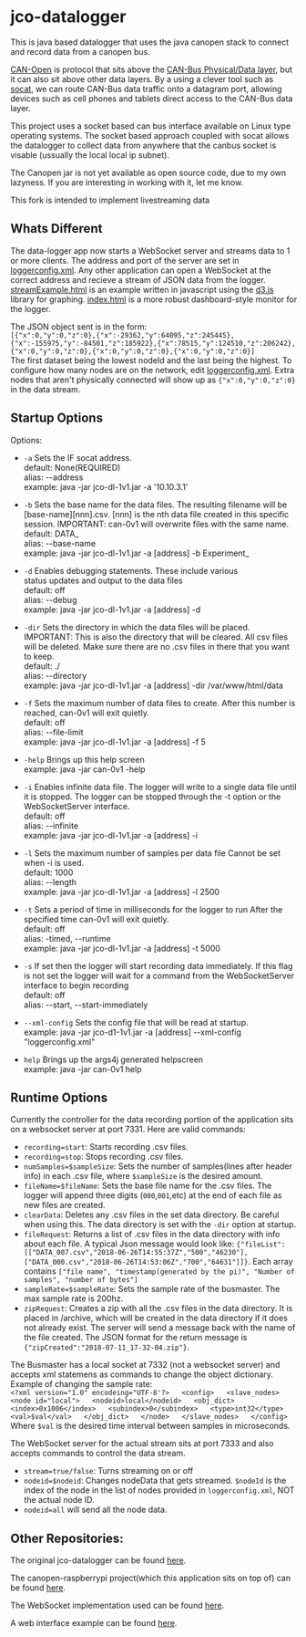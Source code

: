 # jco-datalogger
This is java based datalogger that uses the java canopen stack to connect and record data from a canopen bus.

[CAN-Open](http://www.can-cia.org/index.php?id=canopen) is protocol that sits above the 
[CAN-Bus Physical/Data layer](http://www.can-cia.org/index.php?id=systemdesign-can-physicallayer),
but it can also sit above other data layers.  By a using a clever tool such as [socat](http://linux.die.net/man/1/socat),
we can route CAN-Bus data traffic onto a datagram port, allowing devices such as cell phones and tablets direct access to the
CAN-Bus data layer.

This project uses a socket based can bus interface available on Linux type operating systems.  The socket based approach coupled with socat 
allows the datalogger to collect data from anywhere that the canbus socket is visable (ussually the local local ip subnet).  

The Canopen jar is not yet available as open source code, due to my own lazyness.  If you are interesting in working with it, let me know.

This fork is intended to implement livestreaming data

## Whats Different  
  
The data-logger app now starts a WebSocket server and streams data to 1 or
more clients. The address and port
of the server are set in
[loggerconfig.xml](https://github.com/Awalrod/jco-datalogger/blob/master/code/loggerconfig.xml).
Any other application can open a WebSocket at the correct address and
recieve a stream of JSON data from the logger.
[streamExample.html](https://github.com/Awalrod/jco-datalogger/blob/master/code/examples/streamExample.html) is an example
written in javascript using the [d3.js](https://d3js.org/) library for
graphing. [index.html](https://github.com/Awalrod/jco-datalogger/blob/master/code/examples/index.html) is a more
robust dashboard-style monitor for the logger.

The JSON object sent is in the form:  
`[{"x":0,"y":0,"z":0},{"x":-29362,"y":64095,"z":245445},{"x":-155975,"y":-84501,"z":185922},{"x":78515,"y":124510,"z":206242},{"x":0,"y":0,"z":0},{"x":0,"y":0,"z":0},{"x":0,"y":0,"z":0}]`  
The first dataset being the lowest nodeId and the last being the highest. To
configure how many nodes are on the network, edit 
[loggerconfig.xml](jco-datalogger/code/loggerconfig.xml). Extra nodes that
aren't physically connected will show up as `{"x":0,"y":0,"z":0}` in the
data stream.

## Startup Options
Options:

+ `-a`      Sets the IF socat address.  
        default: None(REQUIRED)  
        alias: --address  
        example: java -jar jco-dl-1v1.jar -a '10.10.3.1'  

+ `-b`      Sets the base name for the data files. The resulting
        filename will be [base-name][nnn].csv. [nnn] is the nth
        data file created in this specific session. IMPORTANT:
        can-0v1 will overwrite files with the same name.  
        default: DATA_  
        alias: --base-name  
        example: java -jar jco-dl-1v1.jar  -a [address] -b Experiment_  

+ `-d`     Enables debugging statements. These include various  
        status updates and output to the data files  
        default: off  
        alias: --debug  
        example: java -jar jco-dl-1v1.jar  -a [address] -d  

+ `-dir`    Sets the directory in which the data files will be placed.   
        IMPORTANT: This is also the directory that will be cleared. All csv
	files will be deleted. Make sure there are no .csv files in there
                that you want to keep.  
        default: ./  
        alias: --directory  
        example: java -jar jco-dl-1v1.jar  -a [address] -dir /var/www/html/data  

+ `-f`      Sets the maximum number of data files to create. After
        this number is reached, can-0v1 will exit quietly.  
        default: off  
        alias: --file-limit  
        example: java -jar jco-dl-1v1.jar -a [address] -f 5  

+ `-help`   Brings up this help screen  
        example: java -jar can-0v1 -help  

+ `-i`      Enables infinite data file. The logger will
        write to a single data file until it is stopped.
        The logger can be stopped through the -t option or
        the WebSocketServer interface.    
        default: off  
        alias: --infinite  
        example: java -jar jco-dl-1v1.jar -a [address] -i  

+ `-l`      Sets the maximum number of samples per data file
        Cannot be set when -i is used.  
        default: 1000  
        alias: --length  
        example: java -jar jco-dl-1v1.jar  -a [address] -l 2500  

+ `-t`      Sets a period of time in milliseconds for the logger to run
        After the specified time can-0v1 will exit quietly.  
        default: off  
        alias: -timed, --runtime  
        example: java -jar jco-dl-1v1.jar  -a [address] -t 5000  

+ `-s`      If set then the logger will start recording data immediately.
        If this flag is not set the logger will wait for a 
        command from the WebSocketServer interface to begin recording  
        default: off  
        alias: --start, --start-immediately
+ `--xml-config`	Sets the config file that will be read at startup.  
	example: java -jar jco-d1-1v1.jar -a [address] --xml-config
	"loggerconfig.xml"  

+ `help`    Brings up the args4j generated helpscreen  
        example: java -jar can-0v1 help  



## Runtime Options 
Currently the controller for the data recording portion of the application
sits on a websocket server at port 7331. Here are valid commands:  
+ `recording=start`: Starts recording .csv files.  
+ `recording=stop`: Stops recording .csv files.  
+ `numSamples=$sampleSize`: Sets the number of samples(lines after header info) in each .csv file, where `$sampleSize` is the desired amount.
+ `fileName=$fileName`: Sets the base file name for the .csv files. The logger will append three digits (`000`,`001`,etc) at the end of each file as new files are created.  
+ `clearData`: Deletes any .csv files in the set data directory. Be careful when using this. The data directory is set with the `-dir` option at startup. 
+ `fileRequest`: Returns a list of .csv files in the data directory with info about each file. A typical Json message would look like: `{"fileList": [["DATA_007.csv","2018-06-26T14:55:37Z","500","46230"],["DATA_000.csv","2018-06-26T14:53:06Z","700","64631"]]}`. Each array contains `["file name", "timestamp(generated by the pi)", "Number of samples", "number of bytes"]`  
+ `sampleRate=$sampleRate`: Sets the sample rate of the busmaster. The max sample rate is 200hz.
+ `zipRequest`: Creates a zip with all the .csv files in the data directory.
		It is placed in /archive, which will be created in the data
		directory if it does not already exist. The server will send
		a message back with the name of the file created. The JSON
		format for the return message is
		`{"zipCreated":"2018-07-11_17-32-04.zip"}`.


The Busmaster has a local socket at 7332 (not a websocket server) and accepts xml statemens as commands to change the object
dictionary. Example of changing the sample rate:  
`<?xml version="1.0" encodeing="UTF-8'?>  
<config>  
	<slave_nodes>  
		<node id="local">  
			<nodeid>local</nodeid>  
			<obj_dict>  
				<index>0x1006</index>  
				<subindex>0</subindex>  
				<type>int32</type>  
				<val>$val</val>  
			</obj_dict>  
		</node>  
	</slave_nodes>  
</config>`  
Where `$val` is the desired time interval between samples in microseconds.  

The WebSocket server for the actual stream sits at port 7333 and also accepts commands to control the data stream.
+ `stream=true/false`: Turns streaming on or off
+ `nodeid=$nodeid`: Changes nodeData that gets streamed. `$nodeId` is the index of the node in the list of nodes provided in `loggerconfig.xml`, NOT the actual node ID.  
+ `nodeid=all` will send all the node data.  


## Other Repositories:
The original jco-datalogger can be found 
[here](https://github.com/mpcrowe/jco-datalogger).  

The canopen-raspberrypi project(which this application sits on top of) can
be found [here](https://github.com/mpcrowe/canopen-raspberrypi).  

The WebSocket implementation used can be found
[here](https://github.com/TooTallNate/Java-WebSocket).  

A web interface example can be found 
[here](https://github.com/Awalrod/frontend-jco-datalogger).  
 
